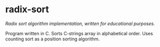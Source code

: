 # radix-sort

*Radix sort algorithm implementation, written for educational purposes.*

Program written in C. Sorts C-strings array in alphabetical order. Uses counting sort as a position sorting algorithm.
